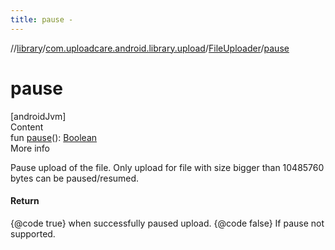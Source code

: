 ```yaml
---
title: pause -
---
```

//[library](../../index.md)/[com.uploadcare.android.library.upload](../index.md)/[FileUploader](index.md)/[pause](pause.md)



# pause  
[androidJvm]  
Content  
fun [pause](pause.md)(): [Boolean](https://kotlinlang.org/api/latest/jvm/stdlib/kotlin/-boolean/index.html)  
More info  


Pause upload of the file. Only upload for file with size bigger than 10485760 bytes can be paused/resumed.



#### Return  


{@code true} when successfully paused upload. {@code false} If pause not supported.

  



